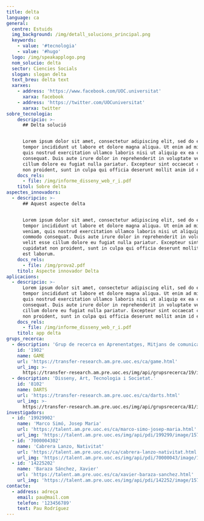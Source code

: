 ```yaml
---
title: delta
language: ca
general:
  centre: Estuids
  img_background: /img/detall_solucions_principal.png
  keywords:
    - value: '#tecnologia'
    - value: '#hugo'
  logo: /img/speakapplogo.png
  nom_solucio: delta
  sector: Ciencies Socials
  slogan: slogan delta
  text_breu: delta text
  xarxes:
    - address: 'https://www.facebook.com/UOC.universitat'
      xarxa: facebook
    - address: 'https://twitter.com/UOCuniversitat'
      xarxa: twitter
sobre_tecnologia:
    descripcio: >-
      ## Delta solució


      Lorem ipsum dolor sit amet, consectetur adipiscing elit, sed do eiusmod
      tempor incididunt ut labore et dolore magna aliqua. Ut enim ad minim veniam,
      quis nostrud exercitation ullamco laboris nisi ut aliquip ex ea commodo
      consequat. Duis aute irure dolor in reprehenderit in voluptate velit esse
      cillum dolore eu fugiat nulla pariatur. Excepteur sint occaecat cupidatat
      non proident, sunt in culpa qui officia deserunt mollit anim id est laborum.
    docs_rels:
      - file: /img/informe_disseny_web_r_i.pdf
    titol: Sobre delta
aspectes_innovadors:
  - descripcio: >-
      ## Aquest aspecte delta


      Lorem ipsum dolor sit amet, consectetur adipiscing elit, sed do eiusmod
      tempor incididunt ut labore et dolore magna aliqua. Ut enim ad minim
      veniam, quis nostrud exercitation ullamco laboris nisi ut aliquip ex ea
      commodo consequat. Duis aute irure dolor in reprehenderit in voluptate
      velit esse cillum dolore eu fugiat nulla pariatur. Excepteur sint occaecat
      cupidatat non proident, sunt in culpa qui officia deserunt mollit anim id
      est laborum.
    docs_rels:
      - file: /img/prova2.pdf
    titol: Aspecte innovador Delta
aplicacions:
  - descripcio: >-
      Lorem ipsum dolor sit amet, consectetur adipiscing elit, sed do eiusmod
      tempor incididunt ut labore et dolore magna aliqua. Ut enim ad minim veniam,
      quis nostrud exercitation ullamco laboris nisi ut aliquip ex ea commodo
      consequat. Duis aute irure dolor in reprehenderit in voluptate velit esse
      cillum dolore eu fugiat nulla pariatur. Excepteur sint occaecat cupidatat
      non proident, sunt in culpa qui officia deserunt mollit anim id est laborum.
    docs_rels:
      - file: /img/informe_disseny_web_r_i.pdf
    titol: app delta
grups_recerca:
  - description: 'Grup de recerca en Aprenentatges, Mitjans de comunicació i Entreteniment'
    id: '1902'
    name: GAME
    url: 'https://transfer-research.am.pre.uoc.es/ca/game.html'
    url_img: >-
      https://transfer-research.am.pre.uoc.es/img/api/grupsrecerca/19/image/1573664391789
  - description: 'Disseny, Art, Tecnologia i Societat.'
    id: '8102'
    name: DARTS
    url: 'https://transfer-research.am.pre.uoc.es/ca/darts.html'
    url_img: >-
      https://transfer-research.am.pre.uoc.es/img/api/grupsrecerca/81/image/1573659577134
investigadors:
  - id: '19929902'
    name: 'Marco Simó, Josep Maria'
    url: 'https://talent.am.pre.uoc.es/ca/marco-simo-josep-maria.html'
    url_img: 'https://talent.am.pre.uoc.es/img/api/pdi/199299/image/1574954315497'
  - id: '7000004302'
    name: 'Cabrera Lanzo, Nativitat'
    url: 'https://talent.am.pre.uoc.es/ca/cabrera-lanzo-nativitat.html'
    url_img: 'https://talent.am.pre.uoc.es/img/api/pdi/70000043/image/1573925866973'
  - id: '14225202'
    name: 'Baraza Sánchez, Xavier'
    url: 'https://talent.am.pre.uoc.es/ca/xavier-baraza-sanchez.html'
    url_img: 'https://talent.am.pre.uoc.es/img/api/pdi/142252/image/1573926396022'
contacte:
  - address: adreça
    email: pau@mail.com
    telefon: '123456789'
    text: Pau Rodríguez
---
```


